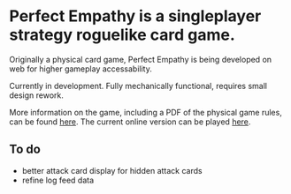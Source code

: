 # Perfect Empathy is a singleplayer strategy roguelike card game.

Originally a physical card game, Perfect Empathy is being developed on web for higher gameplay accessability.

Currently in development. Fully mechanically functional, requires small design rework.

More information on the game, including a PDF of the physical game rules, can be found [here](https://v-os.ca/Perfectus%20Empatheia).
The current online version can be played [here](https://v-exec.github.io/Perfect-Empathy/).

## To do

- better attack card display for hidden attack cards
- refine log feed data